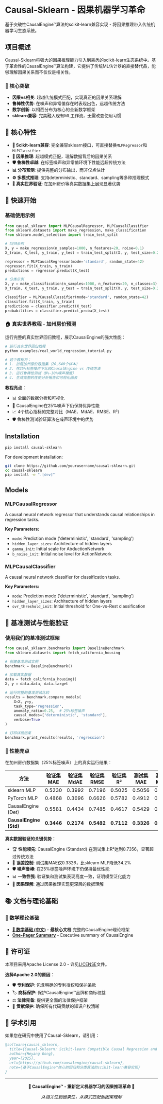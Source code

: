 # Causal-Sklearn - 因果机器学习革命

基于突破性CausalEngine™算法的scikit-learn兼容实现 - 将因果推理带入传统机器学习生态系统。

## 项目概述

Causal-Sklearn将强大的因果推理能力引入到熟悉的scikit-learn生态系统中。基于革命性的CausalEngine™算法构建，它提供了传统ML估计器的直接替代品，能够理解因果关系而不仅仅是相关性。

### 🎯 核心突破
- **因果vs相关**: 超越传统模式匹配，实现真正的因果关系理解
- **鲁棒性优势**: 在噪声和异常值存在时表现出色，远超传统方法
- **数学创新**: 以柯西分布为核心的全新数学框架
- **sklearn兼容**: 完美融入现有ML工作流，无需改变使用习惯

## 🌟 核心特性

- **🔧 Scikit-learn兼容**: 完全兼容sklearn接口，可直接替换`MLPRegressor`和`MLPClassifier`
- **🧠 因果推理**: 超越模式匹配，理解数据背后的因果关系
- **🛡️ 鲁棒性卓越**: 在标签噪声和异常值环境下性能远超传统方法
- **📊 分布预测**: 提供完整的分布输出，而非仅点估计
- **⚙️ 多模式推理**: 支持deterministic、standard、sampling等多种推理模式
- **🎯 真实世界验证**: 在加州房价等真实数据集上展现显著优势

## 🚀 快速开始

### 基础使用示例

```python
from causal_sklearn import MLPCausalRegressor, MLPCausalClassifier
from sklearn.datasets import make_regression, make_classification
from sklearn.model_selection import train_test_split

# 回归示例
X, y = make_regression(n_samples=1000, n_features=20, noise=0.1)
X_train, X_test, y_train, y_test = train_test_split(X, y, test_size=0.2)

regressor = MLPCausalRegressor(mode='standard', random_state=42)
regressor.fit(X_train, y_train)
predictions = regressor.predict(X_test)

# 分类示例
X, y = make_classification(n_samples=1000, n_features=20, n_classes=3)
X_train, X_test, y_train, y_test = train_test_split(X, y, test_size=0.2)

classifier = MLPCausalClassifier(mode='standard', random_state=42)
classifier.fit(X_train, y_train)
predictions = classifier.predict(X_test)
probabilities = classifier.predict_proba(X_test)
```

### 🏠 真实世界教程 - 加州房价预测

运行完整的真实世界回归教程，展示CausalEngine的强大性能：

```python
# 运行真实世界回归教程
python examples/real_world_regression_tutorial.py

# 这个教程将：
# 1. 加载加州房价数据集（20,640个样本）
# 2. 在25%标签噪声下比较CausalEngine vs 传统方法
# 3. 运行鲁棒性测试（0%-30%噪声梯度）
# 4. 生成完整的性能分析报告和可视化图表
```

**教程亮点**：
- 📊 全面的数据分析和可视化
- 🎯 CausalEngine在25%噪声下仍保持优异性能
- 📈 4个核心指标的完整对比（MAE、MdAE、RMSE、R²）
- 🛡️ 鲁棒性测试验证算法在噪声环境中的优势

## Installation

```bash
pip install causal-sklearn
```

For development installation:

```bash
git clone https://github.com/yourusername/causal-sklearn.git
cd causal-sklearn
pip install -e ".[dev]"
```

## Models

### MLPCausalRegressor

A causal neural network regressor that understands causal relationships in regression tasks.

**Key Parameters:**
- `mode`: Prediction mode ('deterministic', 'standard', 'sampling')
- `hidden_layer_sizes`: Architecture of hidden layers
- `gamma_init`: Initial scale for AbductionNetwork
- `b_noise_init`: Initial noise level for ActionNetwork

### MLPCausalClassifier

A causal neural network classifier for classification tasks.

**Key Parameters:**
- `mode`: Prediction mode ('deterministic', 'standard', 'sampling')
- `hidden_layer_sizes`: Architecture of hidden layers
- `ovr_threshold_init`: Initial threshold for One-vs-Rest classification

## 🔬 基准测试与性能验证

### 使用我们的基准测试框架

```python
from causal_sklearn.benchmarks import BaselineBenchmark
from sklearn.datasets import fetch_california_housing

# 创建基准测试实例
benchmark = BaselineBenchmark()

# 加载真实数据
data = fetch_california_housing()
X, y = data.data, data.target

# 运行完整的基准测试比较
results = benchmark.compare_models(
    X=X, y=y,
    task_type='regression',
    anomaly_ratio=0.25,  # 25%标签噪声
    causal_modes=['deterministic', 'standard'],
    verbose=True
)

# 打印详细结果
benchmark.print_results(results, 'regression')
```

### 🎯 性能亮点

在加州房价数据集（25%标签噪声）上的真实运行结果：

| 方法 | 验证集 MAE | 验证集 MdAE | 验证集 RMSE | 验证集 R² | 测试集 MAE | 测试集 MdAE | 测试集 RMSE | 测试集 R² |
|------|-----------|-------------|-------------|-----------|-----------|-------------|-------------|-----------|
| sklearn MLP | 0.5230 | 0.3992 | 0.7196 | 0.5025 | 0.5056 | 0.3803 | 0.7085 | 0.4922 |
| PyTorch MLP | 0.4868 | 0.3696 | 0.6626 | 0.5782 | 0.4912 | 0.3716 | 0.6705 | 0.5451 |
| CausalEngine (Det) | 0.5581 | 0.4434 | 0.7485 | 0.4617 | 0.5429 | 0.4278 | 0.7349 | 0.4536 |
| **CausalEngine (Std)** | **0.3446** | **0.2174** | **0.5482** | **0.7112** | **0.3326** | **0.2055** | **0.5112** | **0.7356** |

**真实数据验证的关键优势**：
- 🏆 **性能领先**: CausalEngine (Standard) 在测试集上R²达到0.7356，显著超过传统方法
- 🎯 **误差控制**: 测试集MAE仅0.3326，比sklearn MLP降低34.2%
- 🛡️ **噪声鲁棒**: 在25%标签噪声环境下仍保持最优性能
- 📊 **一致性强**: 验证集和测试集表现高度一致，证明模型泛化能力
- 🧠 **因果理解**: 通过因果推理实现更深层的数据理解

## 📚 文档与理论基础

### 🧮 数学理论基础
- **[🌟 数学基础 (中文)](docs/MATHEMATICAL_FOUNDATIONS_CN.md)** - **最核心文档** 完整的CausalEngine理论框架
- **[One-Pager Summary](docs/ONE_PAGER.md)** - Executive summary of CausalEngine

## 📄 许可证

本项目采用Apache License 2.0 - 详见[LICENSE](LICENSE)文件。

**选择Apache 2.0的原因**：
- 🛡️ **专利保护**: 包含明确的专利授权和保护条款
- 🏷️ **商标保护**: 保护CausalEngine™品牌和商标权益  
- ⚖️ **法律完备**: 提供更全面的法律保护框架
- 🤝 **贡献保护**: 确保所有代码贡献的知识产权清晰

## 📖 学术引用

如果您在研究中使用了Causal-Sklearn，请引用：

```bibtex
@software{causal_sklearn,
  title={Causal-Sklearn: Scikit-learn Compatible Causal Regression and Classification},
  author={Heyang Gong},
  year={2025},
  url={https://github.com/causalengine/causal-sklearn},
  note={基于CausalEngine™核心的回归和分类算法的scikit-learn兼容实现}
}
```

---

<div align="center">

**🌟 CausalEngine™ - 重新定义机器学习的因果推理革命 🌟**

*从相关性到因果性，从模式匹配到因果理解*

</div>